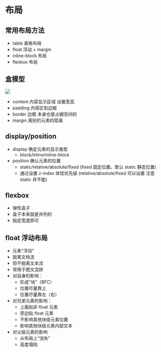 # 布局

## 常用布局方法

- table 表格布局
- float 浮动 + margin
- inline-block 布局
- flexbox 布局

## 盒模型

![](https://i.loli.net/2019/04/11/5caeedc7a7543.png)

- content 内容显示区域 设置宽高
- padding 内容区到边框
- border 边框 本身也是占据空间的
- margin 离别的元素的距离

## display/position

- display 确定元素的显示类型
  - block/inline/inline-block
- position 确认元素的位置
  - static/relative/absolute/fixed (fixed 固定位置。默认 static 静态位置)
  - 通过设置 z-index 体现优先级 (relative/absolute/fixed 可以设置 注意 static 并不能)

## flexbox

- 弹性盒子
- 盒子本来就是并列的
- 指定宽度即可

## float 浮动布局

- 元素“浮动”
- 脱离文档流
- 但不脱离文本流
- 常用于图文混排
- 对自身的影响：
  - 形成“块”（BFC）
  - 位置尽量靠上
  - 位置尽量靠左（右）
- 对兄弟元素的影响：
  - 上面贴非 float 元素
  - 旁边贴 float 元素
  - 不影响其他块级元素位置
  - 影响其他块级元素内部文本
- 对父级元素的影响
  - 从布局上“消失”
  - 高度塌陷